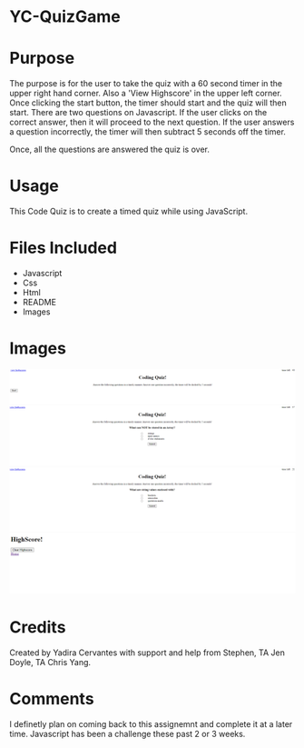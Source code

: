 # YC-QuizGame


# Purpose

The purpose is for the user to take the quiz with a 60 second timer in the upper right hand corner. Also a 'View Highscore' in the upper left corner. Once clicking the start button, the timer should start and the quiz will then start. There are two questions on Javascript. If the user clicks on the correct answer, then it will proceed to the next question. If the user answers a question incorrectly, the timer will then subtract 5 seconds off the timer.

Once, all the questions are answered the quiz is over.

# Usage

This Code Quiz is to create a timed quiz while using JavaScript.

# Files Included

* Javascript
* Css
* Html
* README
* Images

# Images

![alt text](./assets/quizgame1.png)
![alt text](./assets/quizgame2.png)
![alt text](./assets/quizgame3.png)
![alt text](./assets/quizgame4.png)


# Credits

Created by Yadira Cervantes with support and help from Stephen, TA Jen Doyle, TA Chris Yang.

# Comments

I definetly plan on coming back to this assignemnt and complete it at a later time. Javascript has been a challenge these past 2 or 3 weeks. 
